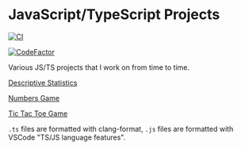 # JavaScript/TypeScript Projects

[![CI](https://github.com/tedsilb/JSProjects/actions/workflows/main.yml/badge.svg)](https://github.com/tedsilb/JSProjects/actions/workflows/main.yml)

[![CodeFactor](https://www.codefactor.io/repository/github/tedsilb/jsprojects/badge)](https://www.codefactor.io/repository/github/tedsilb/jsprojects)

Various JS/TS projects that I work on from time to time.

[Descriptive Statistics](projects/DescriptiveStats)

[Numbers Game](projects/NumbersGame)

[Tic Tac Toe Game](projects/TicTacToe)

`.ts` files are formatted with clang-format, `.js` files are formatted with VSCode "TS/JS language features".
